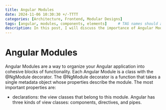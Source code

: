```yaml
---
title: Angular Modules
date: 2024-11-06 10:30:30 +/-TTTT
categories: [Architecture, Frontend, Modular Designs]
tags: [angular, modules, components, elements]     # TAG names should always be lowercase
description: In this post, I will discuss the importance of Angular Modules and how to use them effectively.
---
```


# Angular Modules
Angular Modules are a way to organize your Angular application into cohesive blocks of functionality. Each Angular Module is a class with the @NgModule decorator. The @NgModule decorator is a function that takes a single metadata object whose properties describe the module. 
The most important properties are: 
  - declarations: the view classes that belong to this module. Angular has three kinds of view classes: components, directives, and pipes.

